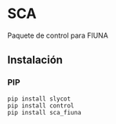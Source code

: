 # SCA
Paquete de control para FIUNA

## Instalación
### PIP
~~~
pip install slycot
pip install control
pip install sca_fiuna
~~~
